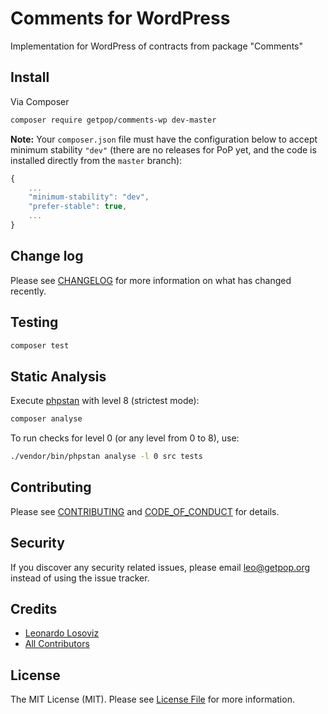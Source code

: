 # Comments for WordPress

<!--
[![Latest Version on Packagist][ico-version]][link-packagist]
[![Software License][ico-license]](LICENSE.md)
[![Build Status][ico-travis]][link-travis]
[![Coverage Status][ico-scrutinizer]][link-scrutinizer]
[![Quality Score][ico-code-quality]][link-code-quality]
[![Total Downloads][ico-downloads]][link-downloads]
-->

Implementation for WordPress of contracts from package "Comments"

## Install

Via Composer

``` bash
composer require getpop/comments-wp dev-master
```

**Note:** Your `composer.json` file must have the configuration below to accept minimum stability `"dev"` (there are no releases for PoP yet, and the code is installed directly from the `master` branch):

```javascript
{
    ...
    "minimum-stability": "dev",
    "prefer-stable": true,
    ...
}
```

<!--
## Usage

``` php
```
-->

## Change log

Please see [CHANGELOG](CHANGELOG.md) for more information on what has changed recently.

## Testing

``` bash
composer test
```

## Static Analysis

Execute [phpstan](https://github.com/phpstan/phpstan) with level 8 (strictest mode):

``` bash
composer analyse
```

To run checks for level 0 (or any level from 0 to 8), use:

``` bash
./vendor/bin/phpstan analyse -l 0 src tests
```

## Contributing

Please see [CONTRIBUTING](CONTRIBUTING.md) and [CODE_OF_CONDUCT](CODE_OF_CONDUCT.md) for details.

## Security

If you discover any security related issues, please email leo@getpop.org instead of using the issue tracker.

## Credits

- [Leonardo Losoviz][link-author]
- [All Contributors][link-contributors]

## License

The MIT License (MIT). Please see [License File](LICENSE.md) for more information.

[ico-version]: https://img.shields.io/packagist/v/getpop/comments-wp.svg?style=flat-square
[ico-license]: https://img.shields.io/badge/license-MIT-brightgreen.svg?style=flat-square
[ico-travis]: https://img.shields.io/travis/getpop/comments-wp/master.svg?style=flat-square
[ico-scrutinizer]: https://img.shields.io/scrutinizer/coverage/g/getpop/comments-wp.svg?style=flat-square
[ico-code-quality]: https://img.shields.io/scrutinizer/g/getpop/comments-wp.svg?style=flat-square
[ico-downloads]: https://img.shields.io/packagist/dt/getpop/comments-wp.svg?style=flat-square

[link-packagist]: https://packagist.org/packages/getpop/comments-wp
[link-travis]: https://travis-ci.org/getpop/comments-wp
[link-scrutinizer]: https://scrutinizer-ci.com/g/getpop/comments-wp/code-structure
[link-code-quality]: https://scrutinizer-ci.com/g/getpop/comments-wp
[link-downloads]: https://packagist.org/packages/getpop/comments-wp
[link-author]: https://github.com/leoloso
[link-contributors]: ../../contributors
